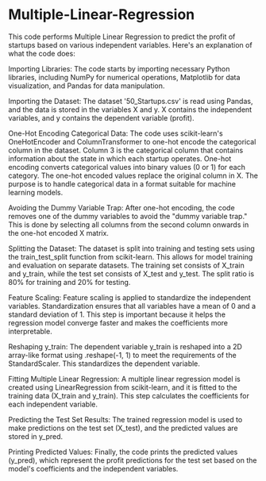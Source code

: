 # Multiple-Linear-Regression

This code performs Multiple Linear Regression to predict the profit of startups based on various independent variables. Here's an explanation of what the code does:

Importing Libraries: The code starts by importing necessary Python libraries, including NumPy for numerical operations, Matplotlib for data visualization, and Pandas for data manipulation.

Importing the Dataset: The dataset '50_Startups.csv' is read using Pandas, and the data is stored in the variables X and y. X contains the independent variables, and y contains the dependent variable (profit).

One-Hot Encoding Categorical Data: The code uses scikit-learn's OneHotEncoder and ColumnTransformer to one-hot encode the categorical column in the dataset. Column 3 is the categorical column that contains information about the state in which each startup operates. One-hot encoding converts categorical values into binary values (0 or 1) for each category. The one-hot encoded values replace the original column in X. The purpose is to handle categorical data in a format suitable for machine learning models.

Avoiding the Dummy Variable Trap: After one-hot encoding, the code removes one of the dummy variables to avoid the "dummy variable trap." This is done by selecting all columns from the second column onwards in the one-hot encoded X matrix.

Splitting the Dataset: The dataset is split into training and testing sets using the train_test_split function from scikit-learn. This allows for model training and evaluation on separate datasets. The training set consists of X_train and y_train, while the test set consists of X_test and y_test. The split ratio is 80% for training and 20% for testing.

Feature Scaling: Feature scaling is applied to standardize the independent variables. Standardization ensures that all variables have a mean of 0 and a standard deviation of 1. This step is important because it helps the regression model converge faster and makes the coefficients more interpretable.

Reshaping y_train: The dependent variable y_train is reshaped into a 2D array-like format using .reshape(-1, 1) to meet the requirements of the StandardScaler. This standardizes the dependent variable.

Fitting Multiple Linear Regression: A multiple linear regression model is created using LinearRegression from scikit-learn, and it is fitted to the training data (X_train and y_train). This step calculates the coefficients for each independent variable.

Predicting the Test Set Results: The trained regression model is used to make predictions on the test set (X_test), and the predicted values are stored in y_pred.

Printing Predicted Values: Finally, the code prints the predicted values (y_pred), which represent the profit predictions for the test set based on the model's coefficients and the independent variables.
